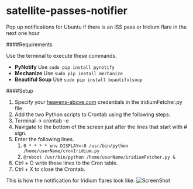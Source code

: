satellite-passes-notifier
=========================

Pop up notifications for Ubuntu if there is an ISS pass or Iridium flare in the next one hour

####Requirements

Use the terminal to execute these commands.
* **PyNotify** Use `sudo pip install pynotify`
* **Mechanize** Use `sudo pip install mechanize`
* **Beautiful Soup** Use `sudo pip install beautifulsoup`

####Setup

1. Specify your [heavens-above.com](http://www.heavens-above.com) credentials in the iridiumFetcher.py file.
2. Add the two Python scripts to Crontab using the following steps:
  1. Terminal -> crontab -e
  2. Navigate to the bottom of the screen just after the lines that start with # sign.
  3. Enter the following lines.
     1. `0 * * * * env DISPLAY=:0 /usr/bin/python /home/userName/cronIridium.py`
     2. `@reboot /usr/bin/python /home/userName/iridiumFetcher.py &`
  4. Ctrl + O write these lines to the Cron table.
  5. Ctrl + X to close the Crontab.

This is how the notification for Iridium flares look like.
![ScreenShot](https://raw.github.com/astronomersiva/satellite-passes-notifier/master/iridiumPass.png)




